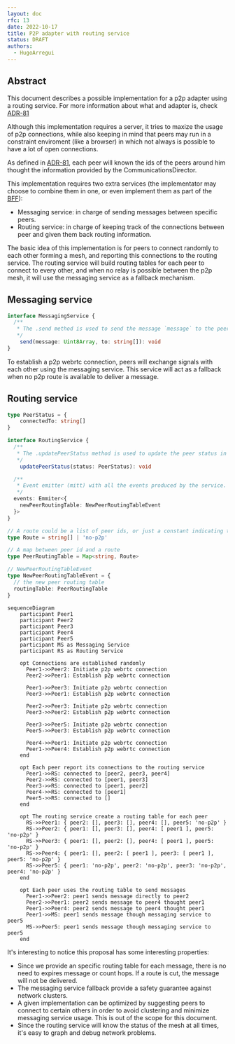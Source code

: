 ```yaml
---
layout: doc
rfc: 13
date: 2022-10-17
title: P2P adapter with routing service
status: DRAFT
authors:
  - HugoArregui
---
```


## Abstract

This document describes a possible implementation for a p2p adapter using a routing service. For more information about what and adapter is, check [ADR-81](/ADR/ADR-81-minimum-comms-transport.md)

Although this implementation requires a server, it tries to maxize the usage of p2p connections, while also keeping in mind that peers may run in a constraint enviroment (like a browser) in which not always is possible to have a lot of open connections.

As defined in [ADR-81](/ADR/ADR-81-minimum-comms-transport.md), each peer  will known the ids of the peers around him thought the information provided by the CommunicationsDirector.

This implementation requires two extra services (the implementator may choose to combine them in one, or even implement them as part of the [BFF](link)):

- Messaging service: in charge of sending messages between specific peers.
- Routing service: in charge of keeping track of the connections between peer and given them back routing information.

The basic idea of this implementation is for peers to connect randomly to each other forming a mesh, and reporting this connections to the routing service. The routing service will build routing tables for each peer to connect to every other, and when no relay is possible between the p2p mesh, it will use the messaging service as a fallback mechanism.

## Messaging service

```typescript
interface MessagingService {
  /**
   * The .send method is used to send the message `message` to the peer ids provided in the `to` field.
   */
    send(message: Uint8Array, to: string[]): void
}
```

To establish a p2p webrtc connection, peers will exchange signals with each other using the messaging service. This service will act as a fallback when no p2p route is available to deliver a message.

## Routing service

```typescript
type PeerStatus = {
    connectedTo: string[]
}

interface RoutingService {
  /**
   * The .updatePeerStatus method is used to update the peer status in the service.
   */
    updatePeerStatus(status: PeerStatus): void

  /**
   * Event emitter (mitt) with all the events produced by the service.
   */
  events: Emmiter<{
    newPeerRoutingTable: NewPeerRoutingTableEvent
  }>
}

// A route could be a list of peer ids, or just a constant indicating the is no p2p route available
type Route = string[] | 'no-p2p'

// A map between peer id and a route
type PeerRoutingTable = Map<string, Route>

// NewPeerRoutingTableEvent
type NewPeerRoutingTableEvent = {
  // the new peer routing table
  routingTable: PeerRoutingTable
}
```

```mermaid
sequenceDiagram
    participant Peer1
    participant Peer2
    participant Peer3
    participant Peer4
    participant Peer5
    participant MS as Messaging Service
    participant RS as Routing Service

    opt Connections are established randomly
      Peer1->>Peer2: Initiate p2p webrtc connection
      Peer2->>Peer1: Establish p2p webrtc connection

      Peer1->>Peer3: Initiate p2p webrtc connection
      Peer3->>Peer1: Establish p2p webrtc connection

      Peer2->>Peer3: Initiate p2p webrtc connection
      Peer3->>Peer2: Establish p2p webrtc connection

      Peer3->>Peer5: Initiate p2p webrtc connection
      Peer5->>Peer3: Establish p2p webrtc connection

      Peer4->>Peer1: Initiate p2p webrtc connection
      Peer1->>Peer4: Establish p2p webrtc connection
    end

    opt Each peer report its connections to the routing service
      Peer1->>RS: connected to [peer2, peer3, peer4]
      Peer2->>RS: connected to [peer1, peer3]
      Peer3->>RS: connected to [peer1, peer2]
      Peer4->>RS: connected to [peer1]
      Peer5->>RS: connected to []
    end
    
    opt The routing service create a routing table for each peer
      RS->>Peer1: { peer2: [], peer3: [], peer4: [], peer5: 'no-p2p' }
      RS->>Peer2: { peer1: [], peer3: [], peer4: [ peer1 ], peer5: 'no-p2p' }
      RS->>Peer3: { peer1: [], peer2: [], peer4: [ peer1 ], peer5: 'no-p2p' }
      RS->>Peer4: { peer1: [], peer2: [ peer1 ], peer3: [ peer1 ], peer5: 'no-p2p' }
      RS->>Peer5: { peer1: 'no-p2p', peer2: 'no-p2p', peer3: 'no-p2p', peer4: 'no-p2p' }
    end
    
    opt Each peer uses the routing table to send messages
      Peer1->>Peer2: peer1 sends message directly to peer2
      Peer2->>Peer1: peer2 sends message to peer4 thought peer1
      Peer1->>Peer4: peer2 sends message to peer4 thought peer1
      Peer1->>MS: peer1 sends message though messaging service to peer5
      MS->>Peer5: peer1 sends message though messaging service to peer5
    end
```

It's interesting to notice this proposal has some interesting properties:

- Since we provide an specific routing table for each message, there is no need to expires message or count hops. If a route is cut, the message will not be delivered. 
- The messaging service fallback provide a safety guarantee against network clusters.
- A given implementation can be optimized by suggesting peers to connect to certain others in order to avoid clustering and minimize messaging service usage. This is out of the scope for this document.
- Since the routing service will know the status of the mesh at all times, it's easy to graph and debug network problems. 

